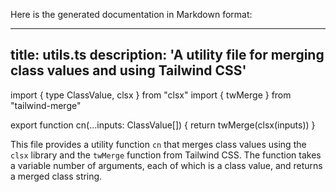 Here is the generated documentation in Markdown format:

---
title: utils.ts
description: 'A utility file for merging class values and using Tailwind CSS'
---

import { type ClassValue, clsx } from "clsx"
import { twMerge } from "tailwind-merge"

export function cn(...inputs: ClassValue[]) {
  return twMerge(clsx(inputs))
}

This file provides a utility function `cn` that merges class values using the `clsx` library and the `twMerge` function from Tailwind CSS. The function takes a variable number of arguments, each of which is a class value, and returns a merged class string.